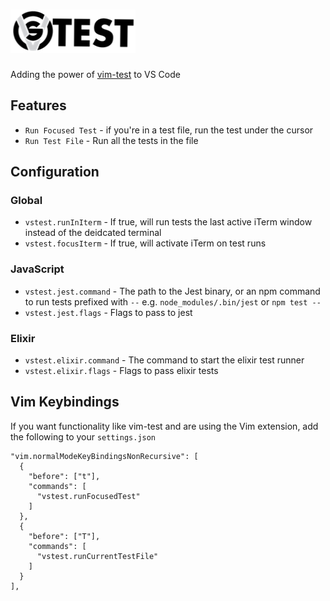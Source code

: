 # ![Vs-Test](https://github.com/ignu/vs-test/raw/master/assets/logo.png)

Adding the power of [vim-test](https://github.com/janko-m/vim-test) to VS Code

## Features

- `Run Focused Test` - if you're in a test file, run the test under the cursor
- `Run Test File` - Run all the tests in the file

## Configuration

### Global

- `vstest.runInIterm` - If true, will run tests the last active iTerm window instead of the deidcated terminal
- `vstest.focusIterm` - If true, will activate iTerm on test runs

### JavaScript

- `vstest.jest.command` - The path to the Jest binary, or an npm command to run tests prefixed with `--` e.g. `node_modules/.bin/jest` or `npm test --`
- `vstest.jest.flags` - Flags to pass to jest

### Elixir

- `vstest.elixir.command` - The command to start the elixir test runner
- `vstest.elixir.flags` - Flags to pass elixir tests

## Vim Keybindings

If you want functionality like vim-test and are using the Vim extension, add the following to your `settings.json`

    "vim.normalModeKeyBindingsNonRecursive": [
      {
        "before": ["t"],
        "commands": [
          "vstest.runFocusedTest"
        ]
      },
      {
        "before": ["T"],
        "commands": [
          "vstest.runCurrentTestFile"
        ]
      }
    ],